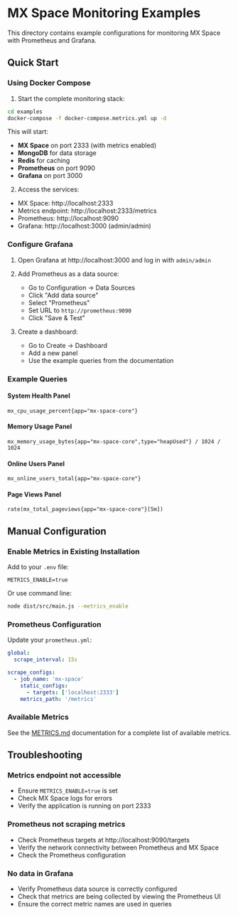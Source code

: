 # MX Space Monitoring Examples

This directory contains example configurations for monitoring MX Space with Prometheus and Grafana.

## Quick Start

### Using Docker Compose

1. Start the complete monitoring stack:

```bash
cd examples
docker-compose -f docker-compose.metrics.yml up -d
```

This will start:
- **MX Space** on port 2333 (with metrics enabled)
- **MongoDB** for data storage
- **Redis** for caching
- **Prometheus** on port 9090
- **Grafana** on port 3000

2. Access the services:
- MX Space: http://localhost:2333
- Metrics endpoint: http://localhost:2333/metrics
- Prometheus: http://localhost:9090
- Grafana: http://localhost:3000 (admin/admin)

### Configure Grafana

1. Open Grafana at http://localhost:3000 and log in with `admin/admin`

2. Add Prometheus as a data source:
   - Go to Configuration → Data Sources
   - Click "Add data source"
   - Select "Prometheus"
   - Set URL to `http://prometheus:9090`
   - Click "Save & Test"

3. Create a dashboard:
   - Go to Create → Dashboard
   - Add a new panel
   - Use the example queries from the documentation

### Example Queries

#### System Health Panel
```promql
mx_cpu_usage_percent{app="mx-space-core"}
```

#### Memory Usage Panel
```promql
mx_memory_usage_bytes{app="mx-space-core",type="heapUsed"} / 1024 / 1024
```

#### Online Users Panel
```promql
mx_online_users_total{app="mx-space-core"}
```

#### Page Views Panel
```promql
rate(mx_total_pageviews{app="mx-space-core"}[5m])
```

## Manual Configuration

### Enable Metrics in Existing Installation

Add to your `.env` file:
```
METRICS_ENABLE=true
```

Or use command line:
```bash
node dist/src/main.js --metrics_enable
```

### Prometheus Configuration

Update your `prometheus.yml`:

```yaml
global:
  scrape_interval: 15s

scrape_configs:
  - job_name: 'mx-space'
    static_configs:
      - targets: ['localhost:2333']
    metrics_path: '/metrics'
```

### Available Metrics

See the [METRICS.md](../docs/METRICS.md) documentation for a complete list of available metrics.

## Troubleshooting

### Metrics endpoint not accessible
- Ensure `METRICS_ENABLE=true` is set
- Check MX Space logs for errors
- Verify the application is running on port 2333

### Prometheus not scraping metrics
- Check Prometheus targets at http://localhost:9090/targets
- Verify the network connectivity between Prometheus and MX Space
- Check the Prometheus configuration

### No data in Grafana
- Verify Prometheus data source is correctly configured
- Check that metrics are being collected by viewing the Prometheus UI
- Ensure the correct metric names are used in queries
